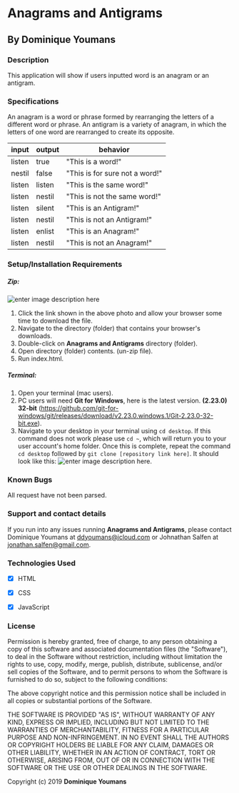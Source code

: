 # Anagrams and Antigrams

## By **Dominique Youmans**


### Description

This application will show if users inputted word is an anagram or an antigram.


### Specifications
An anagram is a word or phrase formed by rearranging the letters of a different word or phrase.
An antigram is a variety of anagram, in which the letters of one word are rearranged to create its opposite.

|input|output|behavior|
|---------|--|---------|
|   listen      | true | "This is a word!"|
|   nestil      | false | "This is for sure not a word!"|
|   listen      | listen | "This is the same word!"|
|   listen      | nestil | "This is not the same word!"|
|   listen      | silent | "This is an Antigram!"|
|   listen      | nestil | "This is not an Antigram!"|
|   listen      | enlist | "This is an Anagram!"|
|   listen      | nestil | "This is not an Anagram!"|


### Setup/Installation Requirements
##### Zip:
![enter image description here](https://lh3.googleusercontent.com/Pg6oODU_Img63CYp_9o5a3pSDCHpcp_g9HouHiOeTiJyHu4oHIX5iVy4uRuruJjrl9X6VKZefJg=s1000 "read")
 1. Click the link shown in the above photo and allow your browser some time to download the file.
 2. Navigate to the directory (folder) that contains your browser's downloads.
 3. Double-click on **Anagrams and Antigrams** directory (folder).
 4. Open directory (folder) contents. (un-zip file).  
 5. Run index.html.

##### Terminal:

 1. Open your terminal (mac users).
 2. PC users will need **Git for Windows**, here is the latest version.   **(**2.23.0**) **32-bit**** (https://github.com/git-for-windows/git/releases/download/v2.23.0.windows.1/Git-2.23.0-32-bit.exe).
 3. Navigate to your desktop in your terminal using `cd desktop`.  If this command does not work please use `cd ~`, which will return you to your user account's home folder.  Once this is complete, repeat the command `cd desktop` followed by `git clone [repository link here]`.  It should look like this: ![enter image description
    here](https://lh3.googleusercontent.com/S4CjnmthQkXNYUYngswooRvBCvOOdt0KjUTjSQOnJT4V1VrKJslfhAdqBHDHCet1mj87WXA4CAg=s1500).




### Known Bugs

All request have not been parsed.

### Support and contact details

If you run into any issues running **Anagrams and Antigrams**, please contact Dominique Youmans at ddyoumans@icloud.com or Johnathan Salfen at jonathan.salfen@gmail.com.

### Technologies Used

 - [x] HTML
 - [x] CSS
 - [x] JavaScript


### License

Permission is hereby granted, free of charge, to any person obtaining a copy of this software and associated documentation files (the "Software"), to deal in the Software without restriction, including without limitation the rights to use, copy, modify, merge, publish, distribute, sublicense, and/or sell copies of the Software, and to permit persons to whom the Software is furnished to do so, subject to the following conditions:

The above copyright notice and this permission notice shall be included in all copies or substantial portions of the Software.

THE SOFTWARE IS PROVIDED "AS IS", WITHOUT WARRANTY OF ANY KIND, EXPRESS OR IMPLIED, INCLUDING BUT NOT LIMITED TO THE WARRANTIES OF MERCHANTABILITY, FITNESS FOR A PARTICULAR PURPOSE AND NON-INFRINGEMENT. IN NO EVENT SHALL THE AUTHORS OR COPYRIGHT HOLDERS BE LIABLE FOR ANY CLAIM, DAMAGES OR OTHER LIABILITY, WHETHER IN AN ACTION OF CONTRACT, TORT OR OTHERWISE, ARISING FROM, OUT OF OR IN CONNECTION WITH THE SOFTWARE OR THE USE OR OTHER DEALINGS IN THE SOFTWARE.

Copyright (c) 2019 **Dominique Youmans**
